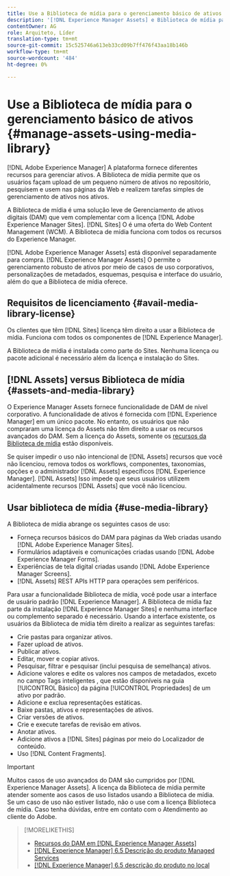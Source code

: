 ```yaml
---
title: Use a Biblioteca de mídia para o gerenciamento básico de ativos digitais
description: '[!DNL Experience Manager Assets] e Biblioteca de mídia para gerenciamento de ativos.'
contentOwner: AG
role: Arquiteto, Líder
translation-type: tm+mt
source-git-commit: 15c525746a613eb33cd09b7ff476f43aa18b146b
workflow-type: tm+mt
source-wordcount: '484'
ht-degree: 0%

---
```



<!--

Define Media Lib
Define req for it
Define use cases
Define what is not included

-->

# Use a Biblioteca de mídia para o gerenciamento básico de ativos {#manage-assets-using-media-library}

[!DNL Adobe Experience Manager] A plataforma fornece diferentes recursos para gerenciar ativos. A Biblioteca de mídia permite que os usuários façam upload de um pequeno número de ativos no repositório, pesquisem e usem nas páginas da Web e realizem tarefas simples de gerenciamento de ativos nos ativos.

A Biblioteca de mídia é uma solução leve de Gerenciamento de ativos digitais (DAM) que vem complementar com a licença [!DNL Adobe Experience Manager Sites]. [!DNL Sites] O é uma oferta do Web Content Management (WCM). A Biblioteca de mídia funciona com todos os recursos do Experience Manager.

[!DNL Adobe Experience Manager Assets] está disponível separadamente para compra. [!DNL Experience Manager Assets] O permite o gerenciamento robusto de ativos por meio de casos de uso corporativos, personalizações de metadados, esquemas, pesquisa e interface do usuário, além do que a Biblioteca de mídia oferece.

## Requisitos de licenciamento {#avail-media-library-license}

Os clientes que têm [!DNL Sites] licença têm direito a usar a Biblioteca de mídia. Funciona com todos os componentes de [!DNL Experience Manager].

A Biblioteca de mídia é instalada como parte do Sites. Nenhuma licença ou pacote adicional é necessário além da licença e instalação do Sites.

## [!DNL Assets] versus Biblioteca de mídia  {#assets-and-media-library}

O Experience Manager Assets fornece funcionalidade de DAM de nível corporativo. A funcionalidade de ativos é fornecida com [!DNL Experience Manager] em um único pacote. No entanto, os usuários que não compraram uma licença do Assets não têm direito a usar os recursos avançados do DAM. Sem a licença do Assets, somente os [recursos da Biblioteca de mídia](#use-media-library) estão disponíveis.

Se quiser impedir o uso não intencional de [!DNL Assets] recursos que você não licenciou, remova todos os workflows, componentes, taxonomias, opções e o administrador [!DNL Assets] específicos [!DNL Experience Manager]. [!DNL Assets] Isso impede que seus usuários utilizem acidentalmente recursos [!DNL Assets] que você não licenciou.

## Usar biblioteca de mídia {#use-media-library}

A Biblioteca de mídia abrange os seguintes casos de uso:

* Forneça recursos básicos do DAM para páginas da Web criadas usando [!DNL Adobe Experience Manager Sites].
* Formulários adaptáveis e comunicações criadas usando [!DNL Adobe Experience Manager Forms].
* Experiências de tela digital criadas usando [!DNL Adobe Experience Manager Screens].
* [!DNL Assets] REST APIs HTTP para operações sem periféricos.

<!-- TBD: Remove this after confirmation. May need to merge this list with the list provided by PMs.

* Basic metadata properties
* Tag management
* Version control
* Static renditions
* Projects, tasks, workflow authoring
* Activity stream (timeline)
* Query Builder (API)
* Marketing Cloud integration
* User interface customization and extension
* Comments and annotation
-->

Para usar a funcionalidade Biblioteca de mídia, você pode usar a interface de usuário padrão [!DNL Experience Manager]. A Biblioteca de mídia faz parte da instalação [!DNL Experience Manager Sites] e nenhuma interface ou complemento separado é necessário. Usando a interface existente, os usuários da Biblioteca de mídia têm direito a realizar as seguintes tarefas:

* Crie pastas para organizar ativos.
* Fazer upload de ativos.
* Publicar ativos.
* Editar, mover e copiar ativos.
* Pesquisar, filtrar e pesquisar (inclui pesquisa de semelhança) ativos.
* Adicione valores e edite os valores nos campos de metadados, exceto no campo Tags inteligentes , que estão disponíveis na guia [!UICONTROL Básico] da página [!UICONTROL Propriedades] de um ativo por padrão.
* Adicione e exclua representações estáticas.
* Baixe pastas, ativos e representações de ativos.
* Criar versões de ativos.
* Crie e execute tarefas de revisão em ativos.
* Anotar ativos.
* Adicione ativos a [!DNL Sites] páginas por meio do Localizador de conteúdo.
* Uso [!DNL Content Fragments].

<!-- TBD: Define exactly which basic Assets workflow are available for use with Media Library?
-->

>[!IMPORTANT]
>
>Muitos casos de uso avançados do DAM são cumpridos por [!DNL Experience Manager Assets]. A licença da Biblioteca de mídia permite atender somente aos casos de uso listados usando a Biblioteca de mídia. Se um caso de uso não estiver listado, não o use com a licença Biblioteca de mídia. Caso tenha dúvidas, entre em contato com o Atendimento ao cliente do Adobe.

<!-- TBD: Add a CTA - how to contact Adobe for queries. -->

>[!MORELIKETHIS]
>
>* [Recursos do DAM em [!DNL Experience Manager Assets]](https://experienceleague.adobe.com/docs/experience-manager-65/assets/home.html)
>* [[!DNL Experience Manager] 6.5 Descrição do produto Managed Services](https://helpx.adobe.com/legal/product-descriptions/adobe-experience-manager-managed-services.html)
>* [[!DNL Experience Manager] 6.5 descrição do produto no local](https://helpx.adobe.com/legal/product-descriptions/adobe-experience-manager-on-premise.html)

